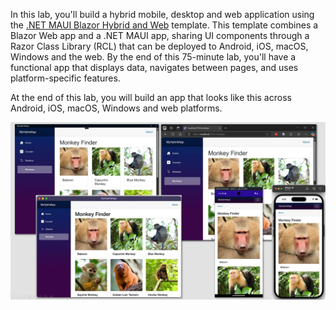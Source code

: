
In this lab, you'll build a hybrid mobile, desktop and web application using the [.NET MAUI Blazor Hybrid and Web](https://learn.microsoft.com/aspnet/core/blazor/hybrid/tutorials/maui-blazor-web-app?view=aspnetcore-9.0#net-maui-blazor-hybrid-and-web-app-solution-template) template. This template combines a Blazor Web app and a .NET MAUI app, sharing UI components through a Razor Class Library (RCL) that can be deployed to Android, iOS, macOS, Windows and the web. By the end of this 75-minute lab, you'll have a functional app that displays data, navigates between pages, and uses platform-specific features.

At the end of this lab, you will build an app that looks like this across Android, iOS, macOS, Windows and web platforms.

![](./images/AllApps.jpg)
